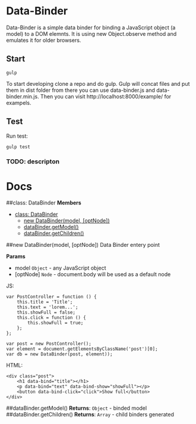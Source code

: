 # Data-Binder
Data-Binder is a simple data binder for binding a JavaScript object (a model) to a DOM elemnts.
It is using new Object.observe method and emulates it for older browsers.

## Start

    gulp

To start developing clone a repo and do gulp.
Gulp will concat files and put them in dist folder from there you can use data-binder.js and data-binder.min.js.
Then you can visit http://localhost:8000/example/ for exampels.

## Test
Run test:

    gulp test

### TODO: descripton

# Docs
<a name="DataBinder"></a>
##class: DataBinder
**Members**

* [class: DataBinder](#DataBinder)
  * [new DataBinder(model, [optNode])](#new_DataBinder)
  * [dataBinder.getModel()](#DataBinder#getModel)
  * [dataBinder.getChildren()](#DataBinder#getChildren)

<a name="new_DataBinder"></a>
##new DataBinder(model, [optNode])
Data Binder entery point

**Params**

- model `Object` - any JavaScript object
- \[optNode\] `Node` - document.body will be used as a default node

JS:

    var PostController = function () {
        this.title = 'Title';
        this.text = 'lorem...';
        this.showFull = false;
        this.click = function () {
            this.showFull = true;
        };
    };
    
    var post = new PostController();
    var element = document.getElementsByClassName('post')[0];
    var db = new DataBinder(post, element));

HTML:

    <div class="post">
        <h1 data-bind="title"></h1>
        <p data-bind="text" data-bind-show="showFull"></p>
        <button data-bind-click="click">Show full</button>
    </div>

<a name="DataBinder#getModel"></a>
##dataBinder.getModel()
**Returns**: `Object` - binded model
<a name="DataBinder#getChildren"></a>
##dataBinder.getChildren()
**Returns**: `Array` - child binders generated
